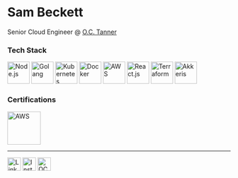 # Sam Beckett
Senior Cloud Engineer @ [O.C. Tanner](https://www.octanner.com)

### Tech Stack
<a href="https://nodejs.org/en/"><img src="https://nodejs.org/static/images/favicons/apple-touch-icon.png" width="50" height="50" alt="Node.js" /></a>
<a href="https://golang.org/"><img src="https://miro.medium.com/max/600/1*i2skbfmDsHayHhqPfwt6pA.png" height="50" alt="Golang" /></a>
<a href="https://kubernetes.io"><img src="https://kubernetes.io/images/favicon.png" width="50" height="50" alt="Kubernetes" /></a>
<a href="https://docker.com"><img src="https://www.docker.com/sites/default/files/d8/2019-07/vertical-logo-monochromatic.png" height="50" alt="Docker" /></a>
<a href="https://aws.amazon.com"><img src="https://a0.awsstatic.com/libra-css/images/site/touch-icon-ipad-144-smile.png" width="50" height="50" alt="AWS" /></a>
<a href="https://reactjs.org"><img src="https://reactjs.org/icons/icon-512x512.png?v=f4d46f030265b4c48a05c999b8d93791" width="50" height="50" alt="React.js" /></a>
<a href="https://terraform.io"><img src="https://dustindortch.files.wordpress.com/2020/08/terraform-logo.png" width="50" height="50" alt="Terraform" /></a>
<a href="https://github.com/akkeris"><img src="https://avatars.githubusercontent.com/u/33560024?s=200&v=4" width="50" height="50" alt="Akkeris" /></a>

### Certifications
<a href="https://www.cncf.io/certification/cka/"><img src="https://www.cncf.io/wp-content/uploads/2021/09/kubernetes-cka-color.svg" width="75" height="75" alt="AWS" /></a>
<br />
<hr />
<a href="https://www.linkedin.com/in/sbeck14"><img src="https://content.linkedin.com/content/dam/me/business/en-us/amp/brand-site/v2/bg/LI-Bug.svg.original.svg" width="30" height="30"  alt="LinkedIn" /></a>
<a href="https://www.instagram.com/sbeck14/"><img src="https://www.instagram.com/static/images/ico/favicon-192.png/68d99ba29cc8.png" width="30" height="30" alt="Instagram" /></a>
<a href="https://www.octanner.com"><img src="https://www.octanner.com/etc/clientlibs/octanner/main/images/apple-icon-152x152.png" width="30" height="30" alt="OC Tanner" /></a>
